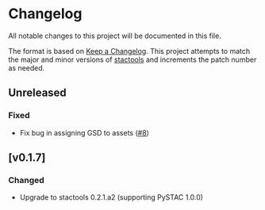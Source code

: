# Changelog

All notable changes to this project will be documented in this file.

The format is based on [Keep a Changelog](https://keepachangelog.com/en/1.0.0/). This project attempts to match the major and minor versions of [stactools](https://github.com/stac-utils/stactools) and increments the patch number as needed.

## Unreleased

### Fixed

- Fix bug in assigning GSD to assets ([#8](https://github.com/stactools-packages/landsat/pull/8))


## [v0.1.7]

### Changed

- Upgrade to stactools 0.2.1.a2 (supporting PySTAC 1.0.0)
